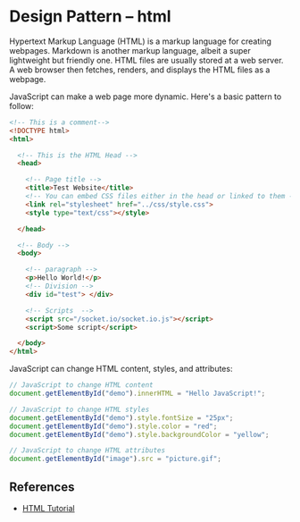 # Design Pattern – html

Hypertext Markup Language (HTML) is a markup language for creating
webpages. Markdown is another markup language, albeit a super
lightweight but friendly one. HTML files are usually stored at a web
server. A web browser then fetches, renders, and displays the HTML
files as a webpage.

JavaScript can make a web page more dynamic. Here's a basic pattern to follow:

```html
<!-- This is a comment-->
<!DOCTYPE html>
<html>

  <!-- This is the HTML Head -->
  <head>

    <!-- Page title -->
    <title>Test Website</title>
    <!-- You can embed CSS files either in the head or linked to them -->
    <link rel="stylesheet" href="../css/style.css">
    <style type="text/css"></style>

  </head>

  <!-- Body -->
  <body>

    <!-- paragraph -->
    <p>Hello World!</p>
    <!-- Division -->
    <div id="test"> </div>

    <!-- Scripts  -->
    <script src="/socket.io/socket.io.js"></script>
    <script>Some script</script>

  </body>
</html>
```
JavaScript can change HTML content, styles, and attributes:
```js
// JavaScript to change HTML content
document.getElementById("demo").innerHTML = "Hello JavaScript!";

// JavaScript to change HTML styles
document.getElementById("demo").style.fontSize = "25px";
document.getElementById("demo").style.color = "red";
document.getElementById("demo").style.backgroundColor = "yellow";

// JavaScript to change HTML attributes
document.getElementById("image").src = "picture.gif";
```


## References
- [HTML Tutorial](https://www.w3schools.com/html/default.asp)
